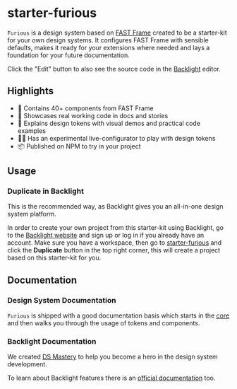 # starter-furious

`Furious` is a design system based on [FAST Frame](https://www.fast.design/docs/design-systems/fast-frame) created to be a starter-kit for your own design systems. It configures FAST Frame with sensible defaults, makes it ready for your extensions where needed and lays a foundation for your future documentation.

Click the "Edit" button to also see the source code in the [Backlight](https://backlight.dev/) editor.

## Highlights

- 🎁 Contains 40+ components from FAST Frame
- 📖 Showcases real working code in docs and stories
- 🎨 Explains design tokens with visual demos and practical code examples
- 👨‍🎨️ Has an experimental live-configurator to play with design tokens
- 📦 Published on NPM to try in your project

## Usage

### Duplicate in Backlight

This is the recommended way, as Backlight gives you an all-in-one design system platform.

In order to create your own project from this starter-kit using Backlight, go to the [Backlight website](https://backlight.dev/) and sign up or log in if you already have an account. Make sure you have a workspace, then go to [starter-furious](https://backlight.dev/edit/xS11aQmjMLIvr5PU5Mru) and click the **Duplicate** button in the top right corner, this will create a project based on this starter-kit for you.

## Documentation

### Design System Documentation

`Furious` is shipped with a good documentation basis which starts in the [core](https://backlight.dev/edit/xS11aQmjMLIvr5PU5Mru/core/doc/core.md) and then walks you through the usage of tokens and components.

### Backlight Documentation

We created [DS Mastery](https://backlight.dev/mastery/) to help you become a hero in the design system development.

To learn about Backlight features there is an [official documentation](https://backlight.dev/docs/) too.
